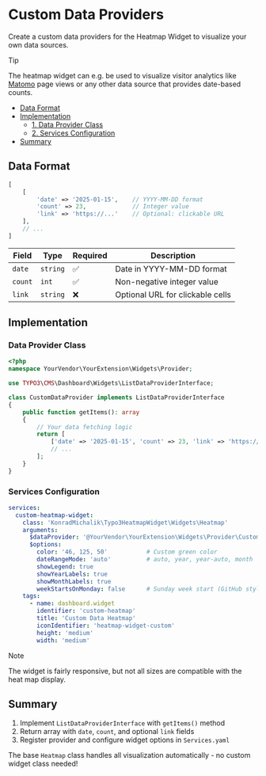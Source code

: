 # Custom Data Providers

Create a custom data providers for the Heatmap Widget to visualize your own data sources.

> [!tip]
> The heatmap widget can e.g. be used to visualize visitor analytics like [Matomo](https://matomo.org/) page views or any other data source that provides date-based counts.

- [Data Format](#data-format)
- [Implementation](#implementation)
  - [1. Data Provider Class](#1-data-provider-class)
  - [2. Services Configuration](#2-services-configuration)
- [Summary](#summary)

## Data Format

```php
[
    [
        'date' => '2025-01-15',    // YYYY-MM-DD format
        'count' => 23,             // Integer value
        'link' => 'https://...'    // Optional: clickable URL
    ],
    // ...
]
```

| Field | Type | Required | Description |
|-------|------|----------|-------------|
| `date` | `string` | ✅ | Date in YYYY-MM-DD format |
| `count` | `int` | ✅ | Non-negative integer value |
| `link` | `string` | ❌ | Optional URL for clickable cells |

## Implementation

### Data Provider Class

```php
<?php
namespace YourVendor\YourExtension\Widgets\Provider;

use TYPO3\CMS\Dashboard\Widgets\ListDataProviderInterface;

class CustomDataProvider implements ListDataProviderInterface
{
    public function getItems(): array
    {
        // Your data fetching logic
        return [
            ['date' => '2025-01-15', 'count' => 23, 'link' => 'https://...'],
            // ...
        ];
    }
}
```

### Services Configuration

```yaml
services:
  custom-heatmap-widget:
    class: 'KonradMichalik\Typo3HeatmapWidget\Widgets\Heatmap'
    arguments:
      $dataProvider: '@YourVendor\YourExtension\Widgets\Provider\CustomDataProvider'
      $options:
        color: '46, 125, 50'           # Custom green color
        dateRangeMode: 'auto'          # auto, year, year-auto, month
        showLegend: true
        showYearLabels: true
        showMonthLabels: true
        weekStartsOnMonday: false      # Sunday week start (GitHub style)
    tags:
      - name: dashboard.widget
        identifier: 'custom-heatmap'
        title: 'Custom Data Heatmap'
        iconIdentifier: 'heatmap-widget-custom'
        height: 'medium'
        width: 'medium'
```

> [!note]
> The widget is fairly responsive, but not all sizes are compatible with the heat map display.

## Summary

1. Implement `ListDataProviderInterface` with `getItems()` method
2. Return array with `date`, `count`, and optional `link` fields
3. Register provider and configure widget options in `Services.yaml`

The base `Heatmap` class handles all visualization automatically - no custom widget class needed!